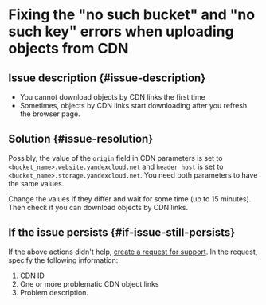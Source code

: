 # Fixing the "no such bucket" and "no such key" errors when uploading objects from CDN


## Issue description {#issue-description}

* You cannot download objects by CDN links the first time
* Sometimes, objects by CDN links start downloading after you refresh the browser page.

## Solution {#issue-resolution}

Possibly, the value of the `origin` field in CDN parameters is set to `<bucket_name>.website.yandexcloud.net` and `header host` is set to  `<bucket_name>.storage.yandexcloud.net`. You need both parameters to have the same values.

Change the values if they differ and wait for some time (up to 15 minutes). Then check if you can download objects by CDN links.

## If the issue persists {#if-issue-still-persists}

If the above actions didn't help, [create a request for support](https://console.cloud.yandex.ru/support?section=contact).
In the request, specify the following information:

1. CDN ID
2. One or more problematic CDN object links
3. Problem description.
